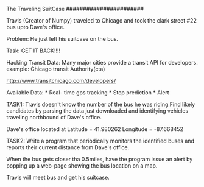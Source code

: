 The Traveling SuitCase
#######################

Travis (Creator of Numpy) traveled to Chicago and took the clark street #22 bus upto Dave's office.

Problem: He just left his suitcase on the bus.

Task: GET IT BACK!!!!

Hacking Transit Data: Many major cities provide a transit API for developers.
example: Chicago transit Authority(cta)

http://www.transitchicago.com/developers/

Available Data: * Real- time gps tracking
                * Stop prediction
                * Alert

TASK1: Travis doesn't know the number of the bus he was riding.Find likely candidates by parsing the data just downloaded and identifying vehicles traveling northbound of Dave's office.

Dave's office located at 
                 Latitude = 41.980262
                 Longitude = -87.668452  

TASK2: Write a program that periodically monitors the identified buses and reports their current distance from Dave's office.

When the bus gets closer tha 0.5miles, have the program issue an alert by popping up a web-page showing the bus location on a map.

Travis will meet bus and get his suitcase.                               